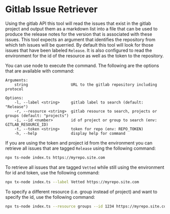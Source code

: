 # Gitlab Issue Retriever
Using the gitlab API this tool will read the issues that exist in the gitlab project and output them as a markdown list into a file that can be used to produce the release notes for the version that is associated with these issues. This tool expects an argument that identifies the repository from which teh issues will be querried. By default this tool will look for those issues that have been labeled `Release`. It is also configured to read the environment for the id of the resource as well as the token to the repository.

You can use node to execute the command. The following are the options that are available with command:
```
Arguments:
    string                   URL to the gitlab repository including protocol

Options:
    -l, --label <string>     gitlab label to search (default: "Release")
    -r, --resource <string>  gitlab resource to search, projects or groups (default: "projects")
    -i, --id <number>        id of project or group to search (env: GITLAB_RESOURCE_ID)
    -t, --token <string>     token for repo (env: REPO_TOKEN)
    -h, --help               display help for command
```

If you are using the token and project id from the environment you can retrieve all issues that are tagged `Release` using the following command:
```bash
npx ts-node index.ts https://myrepo.site.com
```

To retrieve all issues that are tagged `Vetted` while still using the environment for id and token, use the following command:

```bash
npx tx-node index.ts --label Vetted https://myrepo.site.com
```

To specify a different resource (i.e. group instead of project) and want to specify the id, use the following command:
```bash
npx ts-node index.ts --resource groups --id 1234 https://myrepo.site.com
```
